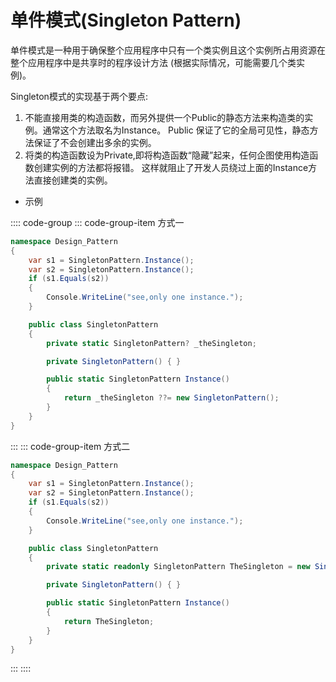 # 单件模式(Singleton Pattern)

单件模式是一种用于确保整个应用程序中只有一个类实例且这个实例所占用资源在整个应用程序中是共享时的程序设计方法
  (根据实际情况，可能需要几个类实例)。

Singleton模式的实现基于两个要点:

1. 不能直接用类的构造函数，而另外提供一个Public的静态方法来构造类的实例。通常这个方法取名为Instance。
Public 保证了它的全局可见性，静态方法保证了不会创建出多余的实例。
2. 将类的构造函数设为Private,即将构造函数“隐藏”起来，任何企图使用构造函数创建实例的方法都将报错。
这样就阻止了开发人员绕过上面的Instance方法直接创建类的实例。

- 示例

:::: code-group
::: code-group-item 方式一

```cs
namespace Design_Pattern
{
    var s1 = SingletonPattern.Instance();
    var s2 = SingletonPattern.Instance();
    if (s1.Equals(s2))
    {
        Console.WriteLine("see,only one instance.");
    }

    public class SingletonPattern
    {
        private static SingletonPattern? _theSingleton;

        private SingletonPattern() { }

        public static SingletonPattern Instance()
        {
            return _theSingleton ??= new SingletonPattern();
        }
    }
}
```

:::
::: code-group-item 方式二

```cs
namespace Design_Pattern
{
    var s1 = SingletonPattern.Instance();
    var s2 = SingletonPattern.Instance();
    if (s1.Equals(s2))
    {
        Console.WriteLine("see,only one instance.");
    }

    public class SingletonPattern
    {
        private static readonly SingletonPattern TheSingleton = new SingletonPattern();

        private SingletonPattern() { }

        public static SingletonPattern Instance()
        {
            return TheSingleton;
        }
    }
}
```

:::
::::
